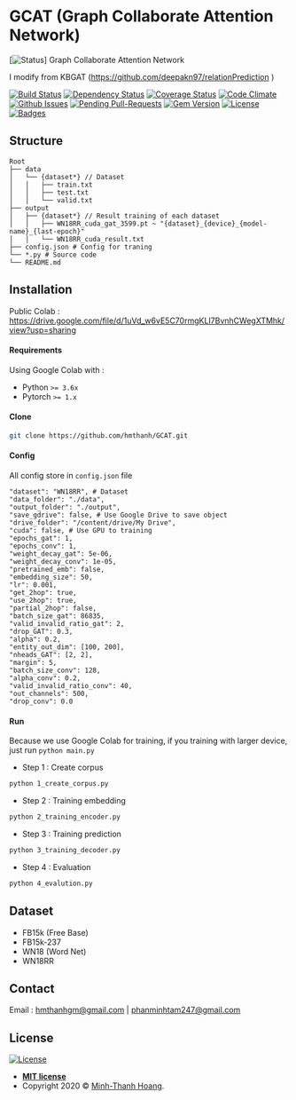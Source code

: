 # GCAT (Graph Collaborate Attention Network)
[![Status](https://img.shields.io/github/issues/hmthanh/GCAT)]
Graph Collaborate Attention Network

I modify from KBGAT (https://github.com/deepakn97/relationPrediction )


[![Build Status](http://img.shields.io/travis/badges/badgerbadgerbadger.svg?style=flat-square)](https://travis-ci.org/badges/badgerbadgerbadger)
[![Dependency Status](http://img.shields.io/gemnasium/badges/badgerbadgerbadger.svg?style=flat-square)](https://gemnasium.com/badges/badgerbadgerbadger)
[![Coverage Status](http://img.shields.io/coveralls/badges/badgerbadgerbadger.svg?style=flat-square)](https://coveralls.io/r/badges/badgerbadgerbadger)
[![Code Climate](http://img.shields.io/codeclimate/github/badges/badgerbadgerbadger.svg?style=flat-square)](https://codeclimate.com/github/badges/badgerbadgerbadger) [![Github Issues](http://githubbadges.herokuapp.com/badges/badgerbadgerbadger/issues.svg?style=flat-square)](https://github.com/badges/badgerbadgerbadger/issues) [![Pending Pull-Requests](http://githubbadges.herokuapp.com/badges/badgerbadgerbadger/pulls.svg?style=flat-square)](https://github.com/badges/badgerbadgerbadger/pulls) [![Gem Version](http://img.shields.io/gem/v/badgerbadgerbadger.svg?style=flat-square)](https://rubygems.org/gems/badgerbadgerbadger) [![License](http://img.shields.io/:license-mit-blue.svg?style=flat-square)](http://badges.mit-license.org) [![Badges](http://img.shields.io/:badges-9/9-ff6799.svg?style=flat-square)](https://github.com/badges/badgerbadgerbadger)

## Structure

```
Root
├── data
│   └── {dataset*} // Dataset
│   │   ├── train.txt
│   │   ├── test.txt
│   │   └── valid.txt
├── output
│   ├── {dataset*} // Result training of each dataset
│   │   ├── WN18RR_cuda_gat_3599.pt ~ "{dataset}_{device}_{model-name}_{last-epoch}"
│   │   └── WN18RR_cuda_result.txt
├── config.json # Config for traning
└── *.py # Source code
└── README.md
```


## Installation

Public Colab : https://drive.google.com/file/d/1uVd_w6vE5C70rmgKLI7BvnhCWegXTMhk/view?usp=sharing

#### Requirements

Using Google Colab with :

* Python `>= 3.6x`
* Pytorch `>= 1.x`

#### Clone
```sh
git clone https://github.com/hmthanh/GCAT.git
```

#### Config

All config store in `config.json` file
```
"dataset": "WN18RR", # Dataset
"data_folder": "./data",
"output_folder": "./output",
"save_gdrive": false, # Use Google Drive to save object
"drive_folder": "/content/drive/My Drive",
"cuda": false, # Use GPU to training
"epochs_gat": 1,
"epochs_conv": 1,
"weight_decay_gat": 5e-06,
"weight_decay_conv": 1e-05,
"pretrained_emb": false,
"embedding_size": 50,
"lr": 0.001,
"get_2hop": true,
"use_2hop": true,
"partial_2hop": false,
"batch_size_gat": 86835,
"valid_invalid_ratio_gat": 2,
"drop_GAT": 0.3,
"alpha": 0.2,
"entity_out_dim": [100, 200],
"nheads_GAT": [2, 2],
"margin": 5,
"batch_size_conv": 128,
"alpha_conv": 0.2,
"valid_invalid_ratio_conv": 40,
"out_channels": 500,
"drop_conv": 0.0
```

#### Run

Because we use Google Colab for training, if you training with larger device, just run `python main.py`

* Step 1 : Create corpus

```sh
python 1_create_corpus.py
```
* Step 2 : Training embedding

```sh
python 2_training_encoder.py
```

* Step 3 : Training prediction

```sh
python 3_training_decoder.py
```

* Step 4 : Evaluation

```sh
python 4_evalution.py
```

## Dataset

* FB15k (Free Base)
* FB15k-237
* WN18 (Word Net)
* WN18RR

## Contact

Email : hmthanhgm@gmail.com | phanminhtam247@gmail.com

## License

[![License](http://img.shields.io/:license-mit-blue.svg?style=flat-square)](http://badges.mit-license.org)
- **[MIT license](http://opensource.org/licenses/mit-license.php)**
- Copyright 2020 © <a href="http://hmthanh.github.io" target="_blank">Minh-Thanh Hoang</a>.